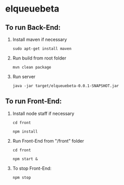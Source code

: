# elqueuebeta

## To run Back-End:

1. Install maven if necessary 

    `sudo apt-get install maven`

2. Run build from root folder 
  
    `mvn clean package`

3. Run server 
  
    `java -jar target/elqueuebeta-0.0.1-SNAPSHOT.jar`

## To run Front-End:

1. Install node staff if necessary 
  
    `cd front`
    
    `npm install`
  
2. Run Front-End from "/front" folder 
  
    `cd front`
  
    `npm start &`

3. To stop Front-End:

    `npm stop`
